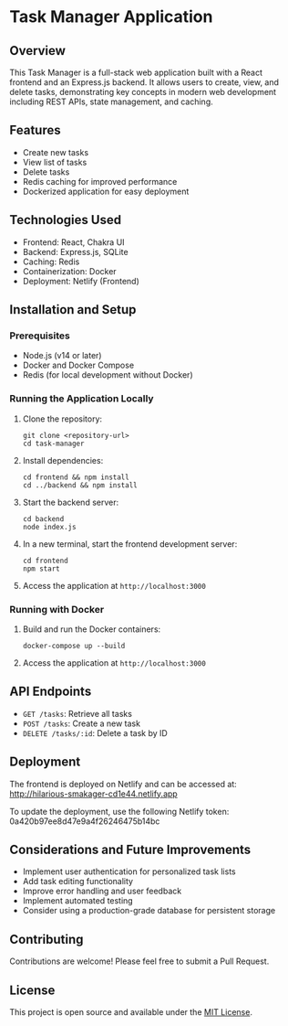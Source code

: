 # Task Manager Application

## Overview
This Task Manager is a full-stack web application built with a React frontend and an Express.js backend. It allows users to create, view, and delete tasks, demonstrating key concepts in modern web development including REST APIs, state management, and caching.

## Features
- Create new tasks
- View list of tasks
- Delete tasks
- Redis caching for improved performance
- Dockerized application for easy deployment

## Technologies Used
- Frontend: React, Chakra UI
- Backend: Express.js, SQLite
- Caching: Redis
- Containerization: Docker
- Deployment: Netlify (Frontend)

## Installation and Setup

### Prerequisites
- Node.js (v14 or later)
- Docker and Docker Compose
- Redis (for local development without Docker)

### Running the Application Locally

1. Clone the repository:
   ```
   git clone <repository-url>
   cd task-manager
   ```

2. Install dependencies:
   ```
   cd frontend && npm install
   cd ../backend && npm install
   ```

3. Start the backend server:
   ```
   cd backend
   node index.js
   ```

4. In a new terminal, start the frontend development server:
   ```
   cd frontend
   npm start
   ```

5. Access the application at `http://localhost:3000`

### Running with Docker

1. Build and run the Docker containers:
   ```
   docker-compose up --build
   ```

2. Access the application at `http://localhost:3000`

## API Endpoints

- `GET /tasks`: Retrieve all tasks
- `POST /tasks`: Create a new task
- `DELETE /tasks/:id`: Delete a task by ID

## Deployment

The frontend is deployed on Netlify and can be accessed at: http://hilarious-smakager-cd1e44.netlify.app

To update the deployment, use the following Netlify token: 0a420b97ee8d47e9a4f26246475b14bc

## Considerations and Future Improvements

- Implement user authentication for personalized task lists
- Add task editing functionality
- Improve error handling and user feedback
- Implement automated testing
- Consider using a production-grade database for persistent storage

## Contributing

Contributions are welcome! Please feel free to submit a Pull Request.

## License

This project is open source and available under the [MIT License](LICENSE).
